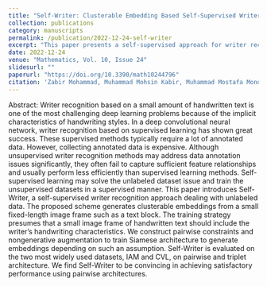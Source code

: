 ```yaml
---
title: "Self-Writer: Clusterable Embedding Based Self-Supervised Writer Recognition from Unlabeled Data"
collection: publications
category: manuscripts
permalink: /publication/2022-12-24-self-writer
excerpt: "This paper presents a self-supervised approach for writer recognition using clusterable embeddings."
date: 2022-12-24
venue: "Mathematics, Vol. 10, Issue 24"
slidesurl: ""
paperurl: "https://doi.org/10.3390/math10244796"
citation: 'Zabir Mohammad, Muhammad Mohsin Kabir, Muhammad Mostafa Monowar. (2022). "Self-Writer: Clusterable Embedding Based Self-Supervised Writer Recognition from Unlabeled Data." <i>Mathematics</i>.'
---
```


Abstract: Writer recognition based on a small amount of handwritten text is one of the most challenging deep learning problems because of the implicit characteristics of handwriting styles. In a deep convolutional neural network, writer recognition based on supervised learning has shown great success. These supervised methods typically require a lot of annotated data. However, collecting annotated data is expensive. Although unsupervised writer recognition methods may address data annotation issues significantly, they often fail to capture sufficient feature relationships and usually perform less efficiently than supervised learning methods. Self-supervised learning may solve the unlabeled dataset issue and train the unsupervised datasets in a supervised manner. This paper introduces Self-Writer, a self-supervised writer recognition approach dealing with unlabeled data. The proposed scheme generates clusterable embeddings from a small fixed-length image frame such as a text block. The training strategy presumes that a small image frame of handwritten text should include the writer’s handwriting characteristics. We construct pairwise constraints and nongenerative augmentation to train Siamese architecture to generate embeddings depending on such an assumption. Self-Writer is evaluated on the two most widely used datasets, IAM and CVL, on pairwise and triplet architecture. We find Self-Writer to be convincing in achieving satisfactory performance using pairwise architectures.
